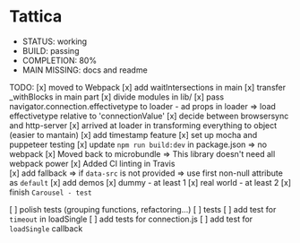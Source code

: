 # Tattica

- STATUS: working
- BUILD: passing
- COMPLETION: 80%
- MAIN MISSING: docs and readme

TODO:
[x] moved to Webpack
[x] add waitIntersections in main
[x] transfer _withBlocks in main part
[x] divide modules in lib/
[x] pass navigator.connection.effectivetype to loader
    - ad props in loader => load effectivetype relative to 'connectionValue'
[x] decide between browsersync and http-server
[x] arrived at loader in transforming everything to object (easier to mantain)
[x] add timestamp feature
[x] set up mocha and puppeteer testing
[x] update `npm run build:dev` in package.json => no webpack
[x] Moved back to microbundle => This library doesn't need all webpack power
[x] Added CI linting in Travis  
[x] add fallback => if `data-src` is not provided => use first non-null attribute as `default`
[x] add demos
    [x] dummy - at least 1
    [x] real world - at least 2
    [x] finish `Carousel - test`

[ ] polish tests (grouping functions, refactoring...)
[ ] tests
    [ ] add test for `timeout` in loadSingle
    [ ] add tests for connection.js
    [ ] add test for `loadSingle` callback